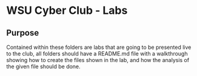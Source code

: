 # WSU Cyber Club - Labs

## Purpose

Contained within these folders are labs that are going to be presented live to the club, all folders should have a README.md file with a walkthrough showing how to create the files shown in the lab, and how the analysis of the given file should be done.


